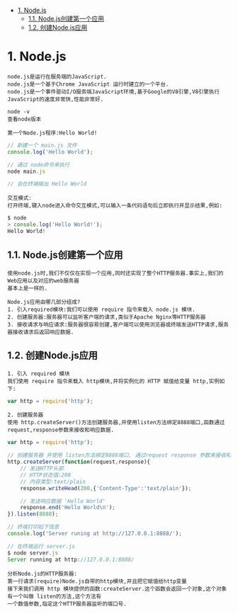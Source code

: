 <!-- TOC -->

- [1. Node.js](#1-nodejs)
    - [1.1. Node.js创建第一个应用](#11-nodejs创建第一个应用)
    - [1.2. 创建Node.js应用](#12-创建nodejs应用)

<!-- /TOC -->

# 1. Node.js

    node.js是运行在服务端的JavaScript.
    node.js是一个基于Chrome JavaScript 运行时建立的一个平台.
    node.js是一个事件驱动I/O服务端JavaScript环境,基于Google的V8引擎,V8引擎执行JavaScript的速度非常快,性能非常好.

    node -v 
    查看node版本

    第一个Node.js程序:Hello World!
```js
// 新建一个 main.js 文件
console.log('Hello World');

// 通过 node命令来执行
node main.js

// 会在终端输出 Hello World
```

    交互模式:
    打开终端,键入node进入命令交互模式,可以输入一条代码语句后立即执行并显示结果,例如:
```js
$ node
> console.log('Hello World!');
Hello World!
```

## 1.1. Node.js创建第一个应用

    使用node.js时,我们不仅仅在实现一个应用,同时还实现了整个HTTP服务器.事实上,我们的Web应用以及对应的web服务器
    基本上是一样的.

    Node.js应用由哪几部分组成?
    1. 引入required模块:我们可以使用 require 指令来载入 node.js 模块.
    2. 创建服务器:服务器可以监听客户端的请求,类似于Apache Nginx等HTTP服务器
    3. 接收请求与响应请求:服务器很容易创建,客户端可以使用浏览器或终端发送HTTP请求,服务器接收请求后返回响应数据.

## 1.2. 创建Node.js应用

    1. 引入 required 模块
    我们使用 require 指令来载入 http模块,并将实例化的 HTTP 赋值给变量 http,实例如下:
```js
var http = require('http');
```

    2. 创建服务器
    使用 http.createServer()方法创建服务器,并使用listen方法绑定8888端口,函数通过 request,response参数来接收和响应数据.

```js
var http = require('http');

// 创建服务器 并使用 listen方法绑定8888端口, 通过request response 参数来接收和响应数据.
http.createServer(function(request,response){
    // 发送HTTP头部
    // HTTP状态值:200
    // 内容类型:text/plain
    response.writeHead(200,{'Content-Type':'text/plain'});

    // 发送响应数据 'Hello World'
    response.end('Hello World\n');
}).listen(8888);

// 终端打印如下信息
console.log('Server runing at http://127.0.0.1:8888/');

// 在终端运行 server.js
$ node server.js
Server running at http://127.0.0.1:8888/
```
    分析Node.js的HTTP服务器:
    第一行请求(require)Node.js自带的http模块,并且把它赋值给http变量
    接下来我们调用 http 模块提供的函数:createServer.这个函数会返回一个对象,这个对象有一个叫做 listen的方法,这个方法有
    一个数值参数,指定这个HTTP服务器监听的端口号.